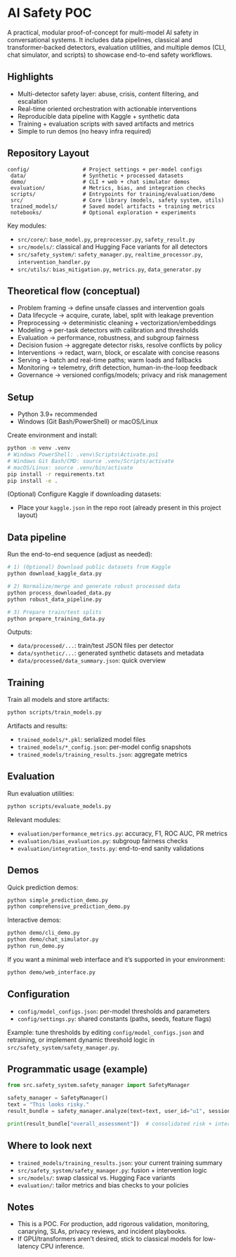 # AI Safety POC

A practical, modular proof-of-concept for multi-model AI safety in conversational systems. It includes data pipelines, classical and transformer-backed detectors, evaluation utilities, and multiple demos (CLI, chat simulator, and scripts) to showcase end-to-end safety workflows.

## Highlights

- Multi-detector safety layer: abuse, crisis, content filtering, and escalation
- Real-time oriented orchestration with actionable interventions
- Reproducible data pipeline with Kaggle + synthetic data
- Training + evaluation scripts with saved artifacts and metrics
- Simple to run demos (no heavy infra required)

## Repository Layout

```
config/                 # Project settings + per-model configs
 data/                  # Synthetic + processed datasets
 demo/                  # CLI + web + chat simulator demos
 evaluation/            # Metrics, bias, and integration checks
 scripts/               # Entrypoints for training/evaluation/demo
 src/                   # Core library (models, safety system, utils)
 trained_models/        # Saved model artifacts + training metrics
 notebooks/             # Optional exploration + experiments
```

Key modules:
- `src/core/`: `base_model.py`, `preprocessor.py`, `safety_result.py`
- `src/models/`: classical and Hugging Face variants for all detectors
- `src/safety_system/`: `safety_manager.py`, `realtime_processor.py`, `intervention_handler.py`
- `src/utils/`: `bias_mitigation.py`, `metrics.py`, `data_generator.py`

## Theoretical flow (conceptual)

- Problem framing → define unsafe classes and intervention goals
- Data lifecycle → acquire, curate, label, split with leakage prevention
- Preprocessing → deterministic cleaning + vectorization/embeddings
- Modeling → per-task detectors with calibration and thresholds
- Evaluation → performance, robustness, and subgroup fairness
- Decision fusion → aggregate detector risks, resolve conflicts by policy
- Interventions → redact, warn, block, or escalate with concise reasons
- Serving → batch and real-time paths; warm loads and fallbacks
- Monitoring → telemetry, drift detection, human-in-the-loop feedback
- Governance → versioned configs/models; privacy and risk management

## Setup

- Python 3.9+ recommended
- Windows (Git Bash/PowerShell) or macOS/Linux

Create environment and install:
```bash
python -m venv .venv
# Windows PowerShell: .venv\Scripts\Activate.ps1
# Windows Git Bash/CMD: source .venv/Scripts/activate
# macOS/Linux: source .venv/bin/activate
pip install -r requirements.txt
pip install -e .
```

(Optional) Configure Kaggle if downloading datasets:
- Place your `kaggle.json` in the repo root (already present in this project layout)

## Data pipeline

Run the end-to-end sequence (adjust as needed):
```bash
# 1) (Optional) Download public datasets from Kaggle
python download_kaggle_data.py

# 2) Normalize/merge and generate robust processed data
python process_downloaded_data.py
python robust_data_pipeline.py

# 3) Prepare train/test splits
python prepare_training_data.py
```
Outputs:
- `data/processed/...`: train/test JSON files per detector
- `data/synthetic/...`: generated synthetic datasets and metadata
- `data/processed/data_summary.json`: quick overview

## Training

Train all models and store artifacts:
```bash
python scripts/train_models.py
```
Artifacts and results:
- `trained_models/*.pkl`: serialized model files
- `trained_models/*_config.json`: per-model config snapshots
- `trained_models/training_results.json`: aggregate metrics

## Evaluation

Run evaluation utilities:
```bash
python scripts/evaluate_models.py
```
Relevant modules:
- `evaluation/performance_metrics.py`: accuracy, F1, ROC AUC, PR metrics
- `evaluation/bias_evaluation.py`: subgroup fairness checks
- `evaluation/integration_tests.py`: end-to-end sanity validations

## Demos

Quick prediction demos:
```bash
python simple_prediction_demo.py
python comprehensive_prediction_demo.py
```
Interactive demos:
```bash
python demo/cli_demo.py
python demo/chat_simulator.py
python run_demo.py
```
If you want a minimal web interface and it’s supported in your environment:
```bash
python demo/web_interface.py
```

## Configuration

- `config/model_configs.json`: per-model thresholds and parameters
- `config/settings.py`: shared constants (paths, seeds, feature flags)

Example: tune thresholds by editing `config/model_configs.json` and retraining, or implement dynamic threshold logic in `src/safety_system/safety_manager.py`.

## Programmatic usage (example)

```python
from src.safety_system.safety_manager import SafetyManager

safety_manager = SafetyManager()
text = "This looks risky."
result_bundle = safety_manager.analyze(text=text, user_id="u1", session_id="s1")

print(result_bundle["overall_assessment"])  # consolidated risk + intervention
```

## Where to look next

- `trained_models/training_results.json`: your current training summary
- `src/safety_system/safety_manager.py`: fusion + intervention logic
- `src/models/`: swap classical vs. Hugging Face variants
- `evaluation/`: tailor metrics and bias checks to your policies

## Notes

- This is a POC. For production, add rigorous validation, monitoring, canarying, SLAs, privacy reviews, and incident playbooks.
- If GPU/transformers aren’t desired, stick to classical models for low-latency CPU inference.
